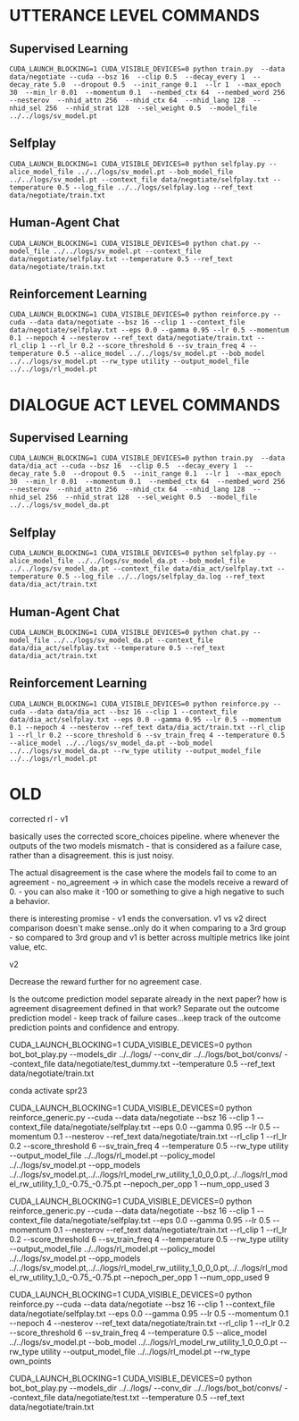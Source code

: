# UTTERANCE LEVEL COMMANDS

## Supervised Learning
```
CUDA_LAUNCH_BLOCKING=1 CUDA_VISIBLE_DEVICES=0 python train.py  --data data/negotiate --cuda --bsz 16  --clip 0.5  --decay_every 1  --decay_rate 5.0  --dropout 0.5  --init_range 0.1  --lr 1  --max_epoch 30  --min_lr 0.01  --momentum 0.1  --nembed_ctx 64  --nembed_word 256  --nesterov  --nhid_attn 256  --nhid_ctx 64  --nhid_lang 128  --nhid_sel 256  --nhid_strat 128  --sel_weight 0.5  --model_file ../../logs/sv_model.pt
```

## Selfplay
```
CUDA_LAUNCH_BLOCKING=1 CUDA_VISIBLE_DEVICES=0 python selfplay.py --alice_model_file ../../logs/sv_model.pt --bob_model_file ../../logs/sv_model.pt --context_file data/negotiate/selfplay.txt --temperature 0.5 --log_file ../../logs/selfplay.log --ref_text data/negotiate/train.txt
```

## Human-Agent Chat
```
CUDA_LAUNCH_BLOCKING=1 CUDA_VISIBLE_DEVICES=0 python chat.py --model_file ../../logs/sv_model.pt --context_file data/negotiate/selfplay.txt --temperature 0.5 --ref_text data/negotiate/train.txt
```

## Reinforcement Learning
```
CUDA_LAUNCH_BLOCKING=1 CUDA_VISIBLE_DEVICES=0 python reinforce.py --cuda --data data/negotiate --bsz 16 --clip 1 --context_file data/negotiate/selfplay.txt --eps 0.0 --gamma 0.95 --lr 0.5 --momentum 0.1 --nepoch 4 --nesterov --ref_text data/negotiate/train.txt --rl_clip 1 --rl_lr 0.2 --score_threshold 6 --sv_train_freq 4 --temperature 0.5 --alice_model ../../logs/sv_model.pt --bob_model ../../logs/sv_model.pt --rw_type utility --output_model_file ../../logs/rl_model.pt
```



# DIALOGUE ACT LEVEL COMMANDS

## Supervised Learning
```
CUDA_LAUNCH_BLOCKING=1 CUDA_VISIBLE_DEVICES=0 python train.py  --data data/dia_act --cuda --bsz 16  --clip 0.5  --decay_every 1  --decay_rate 5.0  --dropout 0.5  --init_range 0.1  --lr 1  --max_epoch 30  --min_lr 0.01  --momentum 0.1  --nembed_ctx 64  --nembed_word 256  --nesterov  --nhid_attn 256  --nhid_ctx 64  --nhid_lang 128  --nhid_sel 256  --nhid_strat 128  --sel_weight 0.5  --model_file ../../logs/sv_model_da.pt
```

## Selfplay
```
CUDA_LAUNCH_BLOCKING=1 CUDA_VISIBLE_DEVICES=0 python selfplay.py --alice_model_file ../../logs/sv_model_da.pt --bob_model_file ../../logs/sv_model_da.pt --context_file data/dia_act/selfplay.txt --temperature 0.5 --log_file ../../logs/selfplay_da.log --ref_text data/dia_act/train.txt
```

## Human-Agent Chat
```
CUDA_LAUNCH_BLOCKING=1 CUDA_VISIBLE_DEVICES=0 python chat.py --model_file ../../logs/sv_model_da.pt --context_file data/dia_act/selfplay.txt --temperature 0.5 --ref_text data/dia_act/train.txt
```

## Reinforcement Learning
```
CUDA_LAUNCH_BLOCKING=1 CUDA_VISIBLE_DEVICES=0 python reinforce.py --cuda --data data/dia_act --bsz 16 --clip 1 --context_file data/dia_act/selfplay.txt --eps 0.0 --gamma 0.95 --lr 0.5 --momentum 0.1 --nepoch 4 --nesterov --ref_text data/dia_act/train.txt --rl_clip 1 --rl_lr 0.2 --score_threshold 6 --sv_train_freq 4 --temperature 0.5 --alice_model ../../logs/sv_model_da.pt --bob_model ../../logs/sv_model_da.pt --rw_type utility --output_model_file ../../logs/rl_model.pt
```








# OLD

corrected rl - v1

basically uses the corrected score_choices pipeline. where whenever the outputs of the two models mismatch - that is considered as a failure case, rather than a disagreement. this is just noisy.

The actual disagreement is the case where the models fail to come to an agreement - no_agreement -> in which case the models receive a reward of 0. - you can also make it -100 or something to give a high negative to such a behavior.


there is interesting promise - v1 ends the conversation. v1 vs v2 direct comparison doesn't make sense..only do it when comparing to a 3rd group - so compared to 3rd group and v1 is better across multiple metrics like joint value, etc.

v2

Decrease the reward further for no agreement case.

Is the outcome prediction model separate already in the next paper? how is agreement disagreement defined in that work? Separate out the outcome prediction model - keep track of failure cases...keep track of the outcome prediction points and confidence and entropy.


CUDA_LAUNCH_BLOCKING=1 CUDA_VISIBLE_DEVICES=0 python bot_bot_play.py --models_dir ../../logs/ --conv_dir ../../logs/bot_bot/convs/ --context_file data/negotiate/test_dummy.txt --temperature 0.5 --ref_text data/negotiate/train.txt

conda activate spr23

CUDA_LAUNCH_BLOCKING=1 CUDA_VISIBLE_DEVICES=0 python reinforce_generic.py --cuda --data data/negotiate --bsz 16 --clip 1 --context_file data/negotiate/selfplay.txt --eps 0.0 --gamma 0.95 --lr 0.5 --momentum 0.1 --nesterov --ref_text data/negotiate/train.txt --rl_clip 1 --rl_lr 0.2 --score_threshold 6 --sv_train_freq 4 --temperature 0.5 --rw_type utility --output_model_file ../../logs/rl_model.pt --policy_model ../../logs/sv_model.pt --opp_models ../../logs/sv_model.pt,../../logs/rl_model_rw_utility_1_0_0_0.pt,../../logs/rl_model_rw_utility_1_0_-0.75_-0.75.pt --nepoch_per_opp 1 --num_opp_used 3

CUDA_LAUNCH_BLOCKING=1 CUDA_VISIBLE_DEVICES=0 python reinforce_generic.py --cuda --data data/negotiate --bsz 16 --clip 1 --context_file data/negotiate/selfplay.txt --eps 0.0 --gamma 0.95 --lr 0.5 --momentum 0.1 --nesterov --ref_text data/negotiate/train.txt --rl_clip 1 --rl_lr 0.2 --score_threshold 6 --sv_train_freq 4 --temperature 0.5 --rw_type utility --output_model_file ../../logs/rl_model.pt --policy_model ../../logs/sv_model.pt --opp_models ../../logs/sv_model.pt,../../logs/rl_model_rw_utility_1_0_0_0.pt,../../logs/rl_model_rw_utility_1_0_-0.75_-0.75.pt --nepoch_per_opp 1 --num_opp_used 9


CUDA_LAUNCH_BLOCKING=1 CUDA_VISIBLE_DEVICES=0 python reinforce.py --cuda --data data/negotiate --bsz 16 --clip 1 --context_file data/negotiate/selfplay.txt --eps 0.0 --gamma 0.95 --lr 0.5 --momentum 0.1 --nepoch 4 --nesterov --ref_text data/negotiate/train.txt --rl_clip 1 --rl_lr 0.2 --score_threshold 6 --sv_train_freq 4 --temperature 0.5 --alice_model ../../logs/sv_model.pt --bob_model ../../logs/rl_model_rw_utility_1_0_0_0.pt --rw_type utility --output_model_file ../../logs/rl_model.pt --rw_type own_points


CUDA_LAUNCH_BLOCKING=1 CUDA_VISIBLE_DEVICES=0 python bot_bot_play.py --models_dir ../../logs/ --conv_dir ../../logs/bot_bot/convs/ --context_file data/negotiate/test.txt --temperature 0.5 --ref_text data/negotiate/train.txt